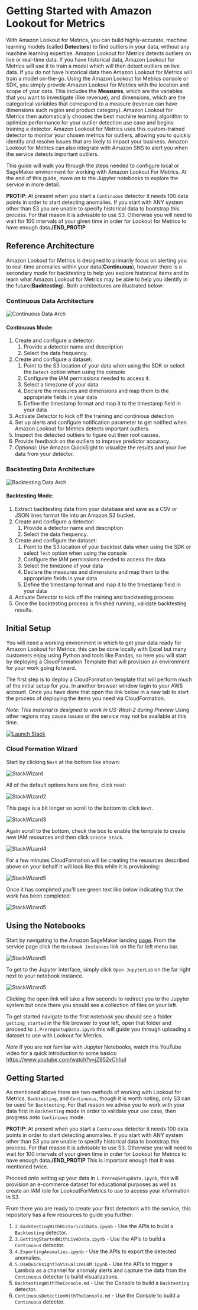# Getting Started with Amazon Lookout for Metrics

With Amazon Lookout for Metrics, you can build highly-accurate, machine learning models (called **Detectors**) to ﬁnd outliers
in your data, without any machine learning expertise. Amazon Lookout for Metrics detects outliers on live or real-time data. If
you have historical data, Amazon Lookout for Metrics will use it to train a model which will then detect outliers on live data. If
you do not have historical data then Amazon Lookout for Metrics will train a model on-the-go. Using the Amazon Lookout for Metrics console or SDK,
you simply provide Amazon Lookout for Metrics with the location and scope of your data. This includes the **Measures**, which
are the variables that you want to investigate (like revenue), and dimensions, which are the categorical
variables that correspond to a measure (revenue can have dimensions such region and product category).
Amazon Lookout for Metrics then automatically chooses the best machine learning algorithm to optimize performance for
your outlier detection use case and begins training a detector. Amazon Lookout for Metrics uses this custom-trained detector
to monitor your chosen metrics for outliers, allowing you to quickly identify and resolve issues that are
likely to impact your business. Amazon Lookout for Metrics can also integrate with Amazon SNS to alert you when the service
detects important outliers.

This guide will walk you through the steps needed to configure local or SageMaker environment for working with Amazon Lookout For Metrics. At the end of this guide, move on to the Jupyter notebooks to explore the service in more detail.

**PROTIP**: At present when you start a `Continuous` detector it needs 100 data points in order to start detecting anomalies. If you start with ANY system other than S3 you are unable to specify historical data to bootstrap this process. For that reason it is advisable to use S3. Otherwise you will need to wait for 100 intervals of your given time in order for Lookout for Metrics to have enough data.**/END_PROTIP**


## Reference Architecture

Amazon Lookout for Metrics is designed to primarily focus on alerting you to real-time anomalies within your data(**Continuous**), however there is a secondary mode for backtesting to help you explore historical items and to learn what Amazon Lookout for Metrics may be able to help you identify in the future(**Backtesting**). Both architectures are illustrated below:

### Continuous Data Architecture

![Continuous Data Arch](static/imgs/readme/ALFM-Continous(v1).png)

#### Continuous Mode:

1. Create and configure a detector: 
    1. Provide a detector name and description
    2. Select the data frequency.
2. Create and configure a dataset:
    1. Point to the S3 location of your data when using the SDK or select the `Detect` option when using the console 
    2. Configure the IAM permissions needed to access it.
    3. Select a timezone of your data
    4. Declare the measures and dimensions and map them to the appropriate fields in your data
    5. Define the timestamp format and map it to the timestamp field in your data
3. Activate Detector to kick off the training and continious detection 
4. Set up alerts and configure notification parameter to get notified when Amazon Lookout for Metrics detects important outliers.
5. Inspect the detected outliers to figure out their root causes.
6. Provide feedback on the outliers to improve predictor accuracy.
7. *Optional*: Use Amazon QuickSight to visualize the results and your live data from your detector.


### Backtesting Data Architecture

![Backtesting Data Arch](static/imgs/readme/ALFM-Backtesting(v1).png)

#### Backtesting Mode:

1. Extract backtesting data from your database and save as a CSV or JSON lines format file into an Amazon S3 bucket.
2. Create and configure a detector:
    1. Provide a detector name and description
    2. Select the data frequency.
3. Create and configure the dataset:
    1. Point to the S3 location of your backtest data when using the SDK or select `Test` option when using the console 
    2. Configure the IAM permissions needed to access the data
    3. Select the timezone of your data
    4. Declare the measures and dimensions and map them to the appropriate fields in your data
    5. Define the timestamp format and map it to the timestamp field in your data
4. Activate Detector to kick off the training and backtesting process 
5. Once the backtesting process is finished running, validate backtesting results.


## Initial Setup

You will need a working environment in which to get your data ready for Amazon Lookout for Metrics, this can be done locally with Excel but many customers enjoy using Python and tools like Pandas, so here you will start by deploying a CloudFormation Template that will provision an environment for your work going forward. 

The first step is to deploy a CloudFormation template that will perform much of the initial setup for you. In another browser window login to your AWS account. Once you have done that open the link below in a new tab to start the process of deploying the items you need via CloudFormation.

*Note: This material is designed to work in US-West-2 during Preview* Using other regions may cause issues or the service may not be available at this time.

[![Launch Stack](https://s3.amazonaws.com/cloudformation-examples/cloudformation-launch-stack.png)](https://console.aws.amazon.com/cloudformation/home#/stacks/new?stackName=ALFMDemo&templateURL=https://lookoutformetricsbucket.s3.amazonaws.com/LookoutForMetricsNotebookSetup.YAML)

### Cloud Formation Wizard

Start by clicking `Next` at the bottom like shown:

![StackWizard](static/imgs/readme/img1.png)

All of the default options here are fine, click next:

![StackWizard2](static/imgs/readme/img2.png)

This page is a bit longer so scroll to the bottom to click `Next`.

![StackWizard3](static/imgs/readme/img3.png)

Again scroll to the bottom, check the box to enable the template to create new IAM resources and then click `Create Stack`.

![StackWizard4](static/imgs/readme/img4.png)

For a few minutes CloudFormation will be creating the resources described above on your behalf it will look like this while it is provisioning:

![StackWizard5](static/imgs/readme/img5.png)

Once it has completed you'll see green text like below indicating that the work has been completed:

![StackWizard5](static/imgs/readme/img6.png)


## Using the Notebooks

Start by navigating to the Amazon SageMaker landing [page](https://console.aws.amazon.com/sagemaker/home?region=us-east-1#/). From the service page click the `Notebook Instances` link on the far left menu bar.

![StackWizard5](static/imgs/readme/img7.png)

To get to the Jupyter interface, simply click `Open JupyterLab` on the far right next to your notebook instance.

![StackWizard5](static/imgs/readme/img8.png)

Clicking the open link will take a few seconds to redirect you to the Jupyter system but once there you should see a collection of files on your left.

To get started navigate to the first notebook you should see a folder `getting_started` in the file browser to your left, open that folder and proceed to `1.PrereqSetupData.ipynb` this will guide you through uploading a dataset to use with Lookout for Metrics.

*Note* If you are not familiar with Jupyter Notebooks, watch this YouTube video for a quick introduction to some basics: https://www.youtube.com/watch?v=jZ952vChhuI


## Getting Started

As mentioned above there are two methods of working with Lookout for Metrics, `Backtesting`, and `Continuous`, though it is worth noting, only S3 can be used for `Backtesting`. For that reason we advise you to work with your data first in `Backtesting` mode in order to validate your use case, then progress onto `Continious` mode. 

**PROTIP**: At present when you start a `Continuous` detector it needs 100 data points in order to start detecting anomalies. If you start with ANY system other than S3 you are unable to specify historical data to bootstrap this process. For that reason it is advisable to use S3. Otherwise you will need to wait for 100 intervals of your given time in order for Lookout for Metrics to have enough data.**/END_PROTIP** This is important enough that it was mentioned twice.


Proceed onto setting up your data in `1.PrereqSetupData.ipynb`, this will provision an e-commerce dataset for educational purposes as well as create an IAM role for LookoutForMetrics to use to access your information in S3.


From there you are ready to create your first detectors with the service, this repository has a few resources to guide you further:

1. `2.BacktestingWithHistoricalData.ipynb` - Use the APIs to build a `Backtesting` detector.
1. `3.GettingStartedWithLiveData.ipynb` - Use the APIs to build a `Continuous` detector.
1. `4.ExportingAnomalies.ipynb` - Use the APIs to export the detected anomalies.
1. `5.UseQuicksightToVisualizeL4M.ipynb` - Use the APIs to trigger a Lambda as a channel for anomaly alerts and capture the data from the `Continuous` detector to build visualizations.
1. `BacktestingWithTheConsole.md` - Use the Console to build a `Backtesting` detector.
1. `ContinuousDetectionWithTheConsole.md` - Use the Console to build a `Continuous` detector.
